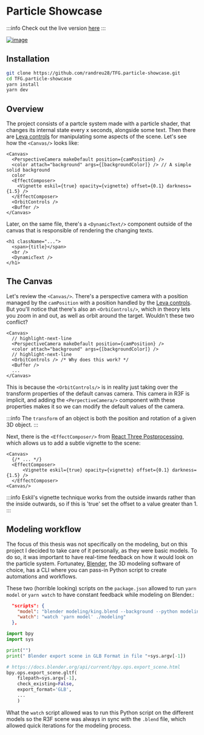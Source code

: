 # Particle Showcase

:::info
Check out the live version [here](https://particle-showcase.vercel.app/)
:::

[![image](/img/particleShowcase.png)](https://particle-showcase.vercel.app/)

## Installation

```bash
git clone https://github.com/randreu28/TFG.particle-showcase.git
cd TFG.particle-showcase
yarn install
yarn dev
```

## Overview

The project consists of a partcle system made with a particle shader, that changes its internal state every x seconds, alongside some text. Then there are [Leva controls](/docs/common-libraries#leva-controls) for manipulating some aspects of the scene. Let's see how the `<Canvas/>` looks like:

```tsx title="/src/App.tsx"
<Canvas>
  <PerspectiveCamera makeDefault position={camPosition} />
  <color attach="background" args={[backgroundColor]} /> // A simple solid background
  color
  <EffectComposer>
    <Vignette eskil={true} opacity={vignette} offset={0.1} darkness={1.5} />
  </EffectComposer>
  <OrbitControls />
  <Buffer />
</Canvas>
```

Later, on the same file, there's a `<DynamicText/>` component outside of the canvas that is responsible of rendering the changing texts.

```tsx
<h1 className="...">
  <span>{title}</span>
  <br />
  <DynamicText />
</h1>
```

## The Canvas

Let's review the `<Canvas/>`. There's a perspective camera with a position managed by the `camPosition` with a position handled by the [Leva controls](/docs/common-libraries#leva-controls). But you'll notice that there's also an `<OrbiControls/>`, which in theory lets you zoom in and out, as well as orbit around the target. Wouldn't these two conflict?

```tsx title="/src/App.tsx"
<Canvas>
  // highlight-next-line
  <PerspectiveCamera makeDefault position={camPosition} />
  <color attach="background" args={[backgroundColor]} />
  // highlight-next-line
  <OrbitControls /> /* Why does this work? */
  <Buffer />
  ...
</Canvas>
```

This is because the `<OrbitControls/>` is in reality just taking over the transform properties of the default canvas camera. This camera in R3F is implicit, and adding the `<PerpectiveCamera/>` component with these properties makes it so we can modify the default values of the camera.

:::info
The `transform` of an object is both the position and rotation of a given 3D object.
:::

Next, there is the `<EffectComposer/>` from [React Three Postprocessing](https://docs.pmnd.rs/react-postprocessing/introduction), which allows us to add a subtle vignette to the scene:

```tsx
<Canvas>
  {/* ... */}
  <EffectComposer>
      <Vignette eskil={true} opacity={vignette} offset={0.1} darkness={1.5} />
  </EffectComposer>
<Canvas/>
```

:::info
Eskil's vignette technique works from the outside inwards rather
than the inside outwards, so if this is 'true' set the offset
to a value greater than 1.
:::

## Modeling workflow

The focus of this thesis was not specifically on the modeling, but on this project I decided to take care of it personally, as they were basic models. To do so, it was important to have real-time feedback on how it would look on the particle system. Fortunatey, [Blender](https://www.blender.org/), the 3D modeling software of choice, has a CLI where you can pass-in Python script to create automations and workflows.

These two (horrible looking) scripts on the `package.json` allowed to run `yarn model` or `yarn watch` to have constant feedback while modeling on Blender.:

```json title="package.json"
  "scripts": {
    "model": "blender modeling/king.blend --background --python modeling/export_glb.py -- public/models/king.glb && blender modeling/lightbulb.blend --background --python modeling/export_glb.py -- public/models/lightbulb.glb && blender modeling/rocket.blend --background --python modeling/export_glb.py -- public/models/rocket.glb",
    "watch": "watch 'yarn model' ./modeling"
  },
```

```python
import bpy
import sys

print("")
print(" Blender export scene in GLB Format in file "+sys.argv[-1])

# https://docs.blender.org/api/current/bpy.ops.export_scene.html
bpy.ops.export_scene.gltf(
    filepath=sys.argv[-1],
    check_existing=False,
    export_format='GLB',
    ...
    )
```

What the `watch` script allowed was to run this Python script on the different models so the R3F scene was always in sync with the `.blend` file, which allowed quick iterations for the modeling process.
